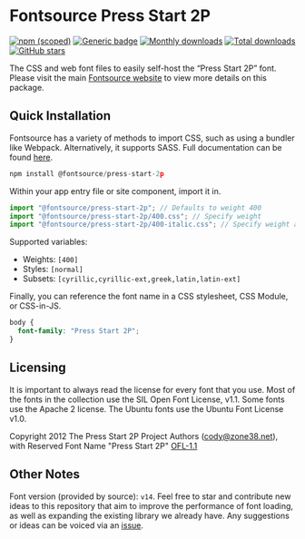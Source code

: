 # Fontsource Press Start 2P

[![npm (scoped)](https://img.shields.io/npm/v/@fontsource/press-start-2p?color=brightgreen)](https://www.npmjs.com/package/@fontsource/press-start-2p) [![Generic badge](https://img.shields.io/badge/fontsource-passing-brightgreen)](https://github.com/fontsource/fontsource) [![Monthly downloads](https://badgen.net/npm/dm/@fontsource/press-start-2p)](https://github.com/fontsource/fontsource) [![Total downloads](https://badgen.net/npm/dt/@fontsource/press-start-2p)](https://github.com/fontsource/fontsource) [![GitHub stars](https://img.shields.io/github/stars/fontsource/fontsource.svg?style=social&label=Star)](https://github.com/fontsource/fontsource/stargazers)

The CSS and web font files to easily self-host the “Press Start 2P” font. Please visit the main [Fontsource website](https://fontsource.org/fonts/press-start-2p) to view more details on this package.

## Quick Installation

Fontsource has a variety of methods to import CSS, such as using a bundler like Webpack. Alternatively, it supports SASS. Full documentation can be found [here](https://fontsource.org/docs/getting-started/introduction).

```javascript
npm install @fontsource/press-start-2p
```

Within your app entry file or site component, import it in.

```javascript
import "@fontsource/press-start-2p"; // Defaults to weight 400
import "@fontsource/press-start-2p/400.css"; // Specify weight
import "@fontsource/press-start-2p/400-italic.css"; // Specify weight and style

```

Supported variables:
- Weights: `[400]`
- Styles: `[normal]`
- Subsets: `[cyrillic,cyrillic-ext,greek,latin,latin-ext]`

Finally, you can reference the font name in a CSS stylesheet, CSS Module, or CSS-in-JS.

```css
body {
  font-family: "Press Start 2P";
}
```

## Licensing
It is important to always read the license for every font that you use.
Most of the fonts in the collection use the SIL Open Font License, v1.1. Some fonts use the Apache 2 license. The Ubuntu fonts use the Ubuntu Font License v1.0.

Copyright 2012 The Press Start 2P Project Authors (cody@zone38.net), with Reserved Font Name "Press Start 2P"
[OFL-1.1](http://scripts.sil.org/OFL)

## Other Notes
Font version (provided by source): `v14`.
Feel free to star and contribute new ideas to this repository that aim to improve the performance of font loading, as well as expanding the existing library we already have. Any suggestions or ideas can be voiced via an [issue](https://github.com/fontsource/fontsource/issues).